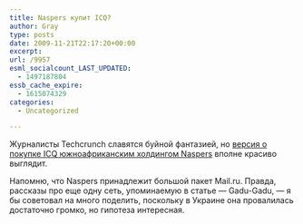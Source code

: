 ```yaml
---
title: Naspers купит ICQ?
author: Gray
type: posts
date: 2009-11-21T22:17:20+00:00
excerpt:
url: /9957
esml_socialcount_LAST_UPDATED:
  - 1497187804
essb_cache_expire:
  - 1615074329
categories:
  - Uncategorized

---
```








Журналисты Techcrunch славятся буйной фантазией, но [версия о покупке ICQ южноафриканским холдингом Naspers][1] вполне красиво выглядит.

Напомню, что Naspers принадлежит большой пакет Mail.ru. Правда, рассказы про еще одну сеть, упоминаемую в статье &#8212; Gadu-Gadu, &#8212; я бы советовал на много поделить, поскольку в Украине она провалилась достаточно громко, но гипотеза интересная.

 [1]: http://www.techcrunch.com/2009/11/21/aol-icq-naspers/